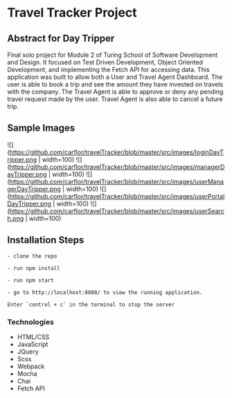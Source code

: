# Travel Tracker Project 

## Abstract for Day Tripper

Final solo project for Module 2 of Turing School of Software Development and Design. It focused on Test Driven Development, Object Oriented Development, and implementing the Fetch API for accessing data. This application was built to allow both a User and Travel Agent Dashboard. The user is able to book a trip and see the amount they have invested on travels with the company. The Travel Agent is able to approve or deny any pending travel request made by the user. Travel Agent is also able to cancel a future trip. 

## Sample Images 
![](https://github.com/carflor/travelTracker/blob/master/src/images/loginDayTripper.png | width=100)
![](https://github.com/carflor/travelTracker/blob/master/src/images/managerDayTripper.png | width=100)
![](https://github.com/carflor/travelTracker/blob/master/src/images/userManagerDayTripper.png | width=100)
![](https://github.com/carflor/travelTracker/blob/master/src/images/userPortalDayTripper.png | width=100)
![](https://github.com/carflor/travelTracker/blob/master/src/images/userSearch.png | width=100)

## Installation Steps
```
- clone the repo
```
```
- run npm install 
```
```
- run npm start
```
```
- go to http://localhost:8080/ to view the running application. 
```
```
Enter `control + c` in the terminal to stop the server
```

### Technologies

- HTML/CSS
- JavaScript
- JQuery
- Scss
- Webpack
- Mocha
- Chai
- Fetch API
